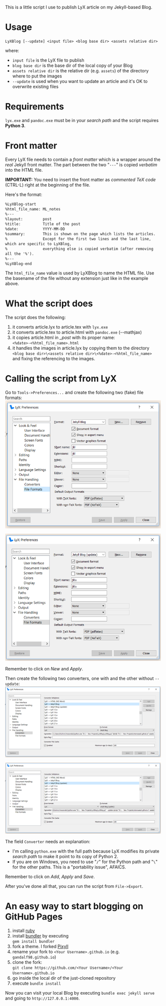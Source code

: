 This is a little script I use to publish LyX article on my Jekyll-based Blog.

# Usage

`LyXBlog [--update] <input file> <blog base dir> <assets relative dir>`

where:

* `input file` is the LyX file to publish
* `blog base dir` is the base dir of the local copy of your Blog
* `assets relative dir` is the relative dir (e.g. `assets`) of the directory where to put the images
* `--update` is used when you want to update an article and it's OK to overwrite existing files

# Requirements

`lyx.exe` and `pandoc.exe` must be in your *search path* and the script requires **Python 3**.

# Front matter

Every LyX file needs to contain a *front matter* which is a wrapper around the *real* Jekyll front matter. The part between the two "`---`" is copied *verbatim* into the HTML file.

**IMPORTANT:** You need to insert the front matter as *commented TeX code* (CTRL-L) right at the beginning of the file.

Here's the format:

```
%LyXBlog-start
%html_file_name: ML_notes
%---
%layout:         post
%title:          Title of the post
%date:           YYYY-MM-DD
%summary:        This is shown on the page which lists the articles.
%                Except for the first two lines and the last line, which are specific to LyXBlog,
%                everything else is copied verbatim (after removing all the '%').
%---
%LyXBlog-end
```

The `html_file_name` value is used by LyXBlog to name the HTML file. Use the basename of the file without any extension just like in the example above.

# What the script does

The script does the following:

1. it converts article.lyx to article.tex with `lyx.exe`
2. it converts article.tex to article.html with `pandoc.exe` (--mathjax)
3. it copies article.html in *_post* with its proper name: <br>
   `<%date>-<%html_file_name>.html`
4. it handles the images in article.lyx by copying them to the directory <br>
   `<blog base dir>\<assets relative dir>\<%date>-<%html_file_name>` <br>
   and fixing the referencing to the images.

# Calling the script from LyX

Go to `Tools->Preferences...` and create the following two (fake) file formats:
![first file format](file_format1.png)

![second file format](file_format2.png)

Remember to click on *New* and *Apply*.

Then create the following two converters, one with and the other without `--update`:
![first converter](converter1.png)

![second converter](converter2.png)

The field `Converter` needs an explanation:
- I'm calling `python.exe` with the full path because LyX modifies its private *search path* to make it point to its copy of Python 2.
- If you are on Windows, you need to use "`/`" for the Python path and "`\`" for the other paths. This is a "portability issue", AFAICS.

Remember to click on *Add*, *Apply* and *Save*.

After you've done all that, you can run the script from `File->Export`.

# An easy way to start blogging on GitHub Pages

1. install [ruby](https://www.ruby-lang.org/en/)
2. install [bundler](http://bundler.io/) by executing <br>
   `gem install bundler`
3. fork a theme. I forked [Pixyll](https://github.com/johnotander/pixyll)
4. rename your fork to `<Your Username>.github.io` (e.g. `gandalf98.github.io`)
5. clone the fork:<br>
   `git clone https://github.com/<Your Username>/<Your Username>.github.io`
6. go inside the local dir of the just-cloned repository
7. execute `bundle install`

Now you can visit your local Blog by executing `bundle exec jekyll serve` and going to `http://127.0.0.1:4000`.
